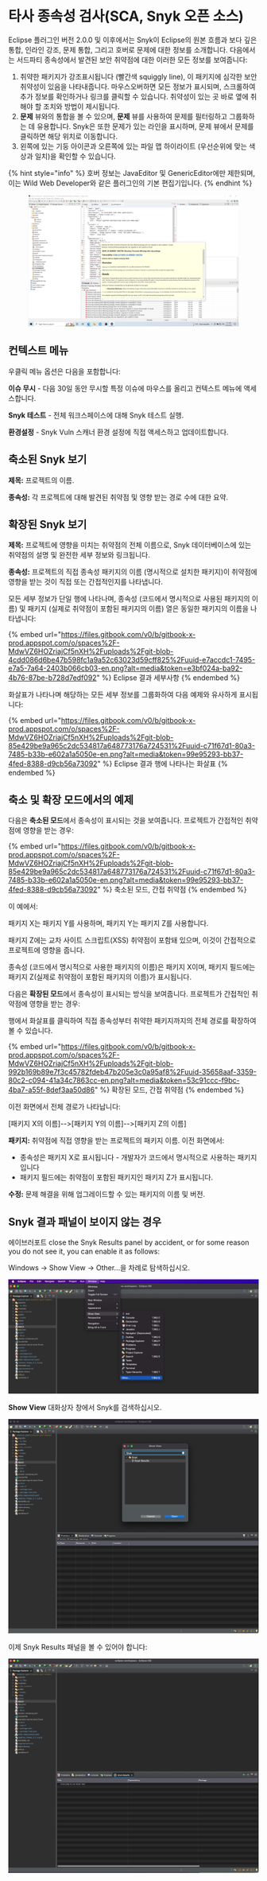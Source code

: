 # 타사 종속성 검사(SCA, Snyk 오픈 소스)

Eclipse 플러그인 버전 2.0.0 및 이후에서는 Snyk이 Eclipse의 원본 흐름과 보다 깊은 통합, 인라인 강조, 문제 통합, 그리고 호버로 문제에 대한 정보를 소개합니다. 다음에서는 서드파티 종속성에서 발견된 보안 취약점에 대한 이러한 모든 정보를 보여줍니다:

1. 취약한 패키지가 강조표시됩니다 (빨간색 squiggly line), 이 패키지에 심각한 보안 취약성이 있음을 나타내줍니다. 마우스오버하면 모든 정보가 표시되며, 스크롤하여 추가 정보를 확인하거나 링크를 클릭할 수 있습니다. 취약성이 있는 곳 바로 옆에 취해야 할 조치와 방법이 제시됩니다.
2. **문제** 뷰와의 통합을 볼 수 있으며, **문제** 뷰를 사용하여 문제를 필터링하고 그룹화하는 데 유용합니다. Snyk은 또한 문제가 있는 라인을 표시하며, 문제 뷰에서 문제를 클릭하면 해당 위치로 이동합니다.
3. 왼쪽에 있는 기둥 아이콘과 오른쪽에 있는 파일 맵 하이라이트 (우선순위에 맞는 색상과 일치)을 확인할 수 있습니다.

{% hint style="info" %}
호버 정보는 JavaEditor 및 GenericEditor에만 제한되며, 이는 Wild Web Developer와 같은 플러그인의 기본 편집기입니다.
{% endhint %}

<figure><img src="../../../.gitbook/assets/image (267) (1) (1) (1).png" alt=""><figcaption></figcaption></figure>

## **컨텍스트 메뉴**

우클릭 메뉴 옵션은 다음을 포함합니다:

**이슈 무시** - 다음 30일 동안 무시할 특정 이슈에 마우스를 올리고 컨텍스트 메뉴에 액세스합니다.

**Snyk 테스트** - 전체 워크스페이스에 대해 Snyk 테스트 실행.

**환경설정** - Snyk Vuln 스캐너 환경 설정에 직접 액세스하고 업데이트합니다.

## **축소된 Snyk 보기**

**제목:** 프로젝트의 이름.

**종속성:** 각 프로젝트에 대해 발견된 취약점 및 영향 받는 경로 수에 대한 요약.

## **확장된 Snyk 보기**

**제목:** 프로젝트에 영향을 미치는 취약점의 전체 이름으로, Snyk 데이터베이스에 있는 취약점의 설명 및 완전한 세부 정보와 링크됩니다.

**종속성:** 프로젝트의 직접 종속성 패키지의 이름 (명시적으로 설치한 패키지)이 취약점에 영향을 받는 것이 직접 또는 간접적인지를 나타냅니다.

모든 세부 정보가 단일 행에 나타나며, 종속성 (코드에서 명시적으로 사용된 패키지의 이름) 및 패키지 (실제로 취약점이 포함된 패키지의 이름) 열은 동일한 패키지의 이름을 나타냅니다:

{% embed url="https://files.gitbook.com/v0/b/gitbook-x-prod.appspot.com/o/spaces%2F-MdwVZ6HOZriajCf5nXH%2Fuploads%2Fgit-blob-4cdd086d6be47b598fc1a9a52c63023d59cff825%2Fuuid-e7accdc1-7495-e7a5-7a64-2403b066cb03-en.png?alt=media&token=e3bf024a-ba92-4b76-87be-b728d7edf092" %}
Eclipse 결과 세부사항
{% endembed %}

화살표가 나타나며 해당하는 모든 세부 정보를 그룹화하여 다음 예제와 유사하게 표시됩니다:

{% embed url="https://files.gitbook.com/v0/b/gitbook-x-prod.appspot.com/o/spaces%2F-MdwVZ6HOZriajCf5nXH%2Fuploads%2Fgit-blob-85e429be9a965c2dc534817a648773176a724531%2Fuuid-c71f67d1-80a3-7485-b33b-e602a1a5050e-en.png?alt=media&token=99e95293-bb37-4fed-8388-d9cb56a73092" %}
Eclipse 결과 행에 나타나는 화살표
{% endembed %}

## 축소 및 확장 모드에서의 예제

다음은 **축소된 모드**에서 종속성이 표시되는 것을 보여줍니다. 프로젝트가 간접적인 취약점에 영향을 받는 경우:

{% embed url="https://files.gitbook.com/v0/b/gitbook-x-prod.appspot.com/o/spaces%2F-MdwVZ6HOZriajCf5nXH%2Fuploads%2Fgit-blob-85e429be9a965c2dc534817a648773176a724531%2Fuuid-c71f67d1-80a3-7485-b33b-e602a1a5050e-en.png?alt=media&token=99e95293-bb37-4fed-8388-d9cb56a73092" %}
축소된 모드, 간접 취약점
{% endembed %}

이 예에서:

패키지 X는 패키지 Y를 사용하며, 패키지 Y는 패키지 Z를 사용합니다.

패키지 Z에는 교차 사이트 스크립트(XSS) 취약점이 포함돼 있으며, 이것이 간접적으로 프로젝트에 영향을 줍니다.

종속성 (코드에서 명시적으로 사용한 패키지의 이름)은 패키지 X이며, 패키지 필드에는 패키지 Z(실제로 취약점이 포함된 패키지의 이름)가 표시됩니다.

다음은 **확장된 모드**에서 종속성이 표시되는 방식을 보여줍니다. 프로젝트가 간접적인 취약점에 영향을 받는 경우:

행에서 화살표를 클릭하여 직접 종속성부터 취약한 패키지까지의 전체 경로를 확장하여 볼 수 있습니다.

{% embed url="https://files.gitbook.com/v0/b/gitbook-x-prod.appspot.com/o/spaces%2F-MdwVZ6HOZriajCf5nXH%2Fuploads%2Fgit-blob-992b169b89e7f3c45782fdeb47b205e3c0a95af8%2Fuuid-35658aaf-3359-80c2-c094-41a34c7863cc-en.png?alt=media&token=53c91ccc-f9bc-4ba7-a55f-8def3aa50d86" %}
확장된 모드, 간접 취약점
{% endembed %}

이전 화면에서 전체 경로가 나타납니다:

\[패키지 X의 이름]-->\[패키지 Y의 이름]-->\[패키지 Z의 이름]

**패키지:** 취약점에 직접 영향을 받는 프로젝트의 패키지 이름. 이전 화면에서:

* 종속성은 패키지 X로 표시됩니다 - 개발자가 코드에서 명시적으로 사용하는 패키지입니다
* 패키지 필드에는 취약점이 포함된 패키지인 패키지 Z가 표시됩니다.

**수정:** 문제 해결을 위해 업그레이드할 수 있는 패키지의 이름 및 버전.

## Snyk 결과 패널이 보이지 않는 경우

에이브러포트 close the Snyk Results panel by accident, or for some reason you do not see it, you can enable it as follows:

Windows -> Show View -> Other...을 차례로 탐색하십시오.

![Show View, Other](<../../../.gitbook/assets/Screenshot 2022-05-13 at 12.04.07.png>)

**Show View** 대화상자 창에서 Snyk를 검색하십시오.

![Show View dialog window](<../../../.gitbook/assets/Screenshot 2022-05-13 at 12.02.06 (1) (1) (1) (1) (1) (1) (1) (1) (1) (1) (1) (1) (1) (1) (1) (1) (1) (1) (1) (1) (1) (1) (1) (1) (1) (1) (1) (1) (1) (1) (1) (1) (1) (1) (1) (1) (1) (1) (1) (1) (1) (1) (1) (1) (1) (1) (1) (1) (2) (4).png>)

이제 Snyk Results 패널을 볼 수 있어야 합니다:

![Snyk Results panel](<../../../.gitbook/assets/Screenshot 2022-05-13 at 12.02.18.png>)
